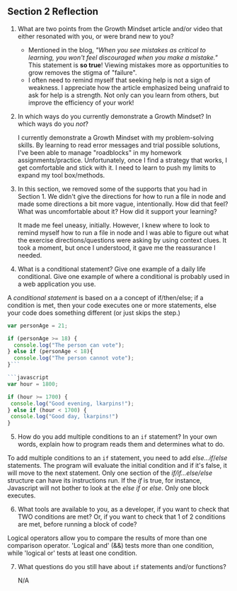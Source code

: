 ## Section 2 Reflection

1. What are two points from the Growth Mindset article and/or video that either resonated with you, or were brand new to you?
    * Mentioned in the blog, *"When you see mistakes as critical to learning, you won't feel discouraged when you make a mistake."* This statement is **so true**! Viewing mistakes more as opportunities to grow removes the stigma of "failure".
    * I often need to remind myself that seeking help is not a sign of weakness. I appreciate how the article emphasized being unafraid to ask for help is a strength. Not only can you learn from others, but improve the efficiency of your work!

2. In which ways do you currently demonstrate a Growth Mindset? In which ways do you _not_?

    I currently demonstrate a Growth Mindset with my problem-solving skills. By learning to read error messages and trial possible solutions, I've been able to manage "roadblocks" in my homework assignments/practice. Unfortunately, once I find a strategy that works, I get comfortable and stick with it. I need to learn to push my limits to expand my tool box/methods.     

3. In this section, we removed some of the supports that you had in Section 1. We didn't give the directions for how to run a file in node and made some directions a bit more vague, intentionally. How did that feel? What was uncomfortable about it? How did it support your learning?

    It made me feel uneasy, initially. However, I knew where to look to remind myself how to run a file in node and I was able to figure out what the exercise directions/questions were asking by using context clues. It took a moment, but once I understood, it gave me the reassurance I needed.

4. What is a conditional statement? Give one example of a daily life conditional. Give one example of where a conditional is probably used in a web application you use.

  A *conditional statement* is based on a a concept of if/then/else; if a condition is met, then your code executes one or more statements, else your code does something different (or just skips the step.)
  ```javascript
  var personAge = 21;

  if (personAge >= 18) {
    console.log("The person can vote");
  } else if (personAge < 18){
    console.log("The person cannot vote");
  }```

 ```javascript
 var hour = 1800;

 if (hour >= 1700) {
   console.log("Good evening, lkarpins!");
 } else if (hour < 1700) {
   console.log("Good day, lkarpins!")
 }
```


5. How do you add multiple conditions to an `if` statement? In your own words, explain how to program reads them and determines what to do.

  To add multiple conditions to an `if` statement, you need to add _else...if_/_else_ statements. The program will evaluate the initial condition and if it's false, it will move to the next statement. Only one section of the _if/if...else/else_ structure can have its instructions run. If the _if_ is true, for instance, Javascript will not bother to look at the _else if_ or _else_. Only one block executes.

6. What tools are available to you, as a developer, if you want to check that TWO conditions are met? Or, if you want to check that 1 of 2 conditions are met, before running a block of code?

  Logical operators allow you to compare the results of more than one comparison operator. 'Logical and' (&&) tests more than one condition, while 'logical or' tests at least one condition.

7. What questions do you still have about `if` statements and/or functions?

    N/A

